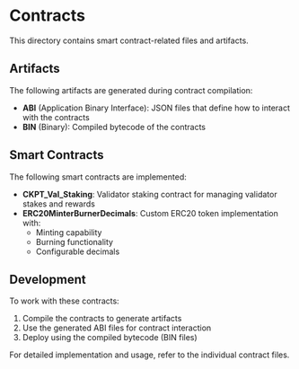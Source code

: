 # Contracts

This directory contains smart contract-related files and artifacts.

## Artifacts

The following artifacts are generated during contract compilation:

- **ABI** (Application Binary Interface): JSON files that define how to interact with the contracts
- **BIN** (Binary): Compiled bytecode of the contracts

## Smart Contracts

The following smart contracts are implemented:

- **CKPT_Val_Staking**: Validator staking contract for managing validator stakes and rewards
- **ERC20MinterBurnerDecimals**: Custom ERC20 token implementation with:
  - Minting capability
  - Burning functionality
  - Configurable decimals

## Development

To work with these contracts:

1. Compile the contracts to generate artifacts
2. Use the generated ABI files for contract interaction
3. Deploy using the compiled bytecode (BIN files)

For detailed implementation and usage, refer to the individual contract files.